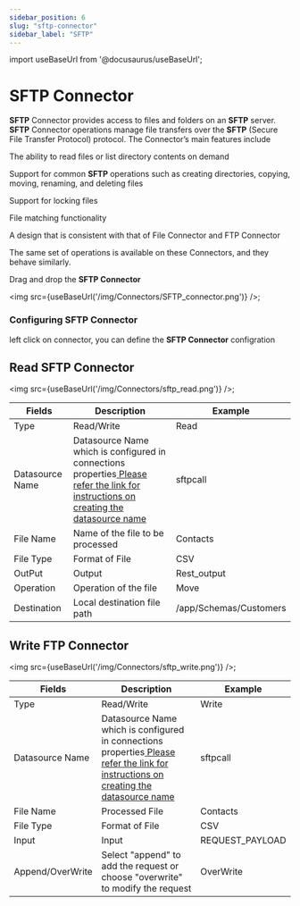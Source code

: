 ```yaml
---
sidebar_position: 6
slug: "sftp-connector"
sidebar_label: "SFTP"
---
```


import useBaseUrl from '@docusaurus/useBaseUrl';

# SFTP Connector 

**SFTP** Connector provides access to files and folders on an **SFTP** server. **SFTP** Connector operations manage file transfers over the **SFTP** (Secure File Transfer Protocol) protocol. The Connector’s main features include

The ability to read files or list directory contents on demand

Support for common **SFTP** operations such as creating directories, copying, moving, renaming, and deleting files

Support for locking files

File matching functionality

A design that is consistent with that of File Connector and FTP Connector

The same set of operations is available on these Connectors, and they behave similarly.

Drag and drop the **SFTP Connector**

<img src={useBaseUrl('/img/Connectors/SFTP_connector.png')} />;

### Configuring SFTP Connector
left click on connector, you can define the **SFTP Connector** configration

## Read SFTP Connector

<img src={useBaseUrl('/img/Connectors/sftp_read.png')} />;

<table>
<thead>
<tr>
<th>Fields</th>
<th>Description</th>
<th>Example</th>
</tr>
</thead>
<tbody>
<tr>
<td>Type</td>
<td>Read/Write</td>
<td>Read</td>
</tr>
<tr>
<td>Datasource Name</td>
<td>Datasource Name which is configured in connections properties<a href="/Core Development/Property Config/Connection Properties/sftp-properties"target="_blank"> Please refer the link for instructions on creating the datasource name</a></td>
<td>sftpcall</td>
</tr>
<tr>
<td>File Name</td>
<td>Name of the file to be processed</td>
<td>Contacts</td>
</tr>
<tr>
<td>File Type</td>
<td>Format of File</td>
<td>CSV</td>
</tr>
<tr>
<td>OutPut</td>
<td>Output</td>
<td>Rest_output</td>
</tr>
<tr>
<td>Operation</td>
<td>Operation of the file</td>
<td>Move</td>
</tr>
<tr>
<td>Destination</td>
<td>Local destination file path</td>
<td>/app/Schemas/Customers</td>
</tr>
</tbody>
</table>

## Write FTP Connector

<img src={useBaseUrl('/img/Connectors/sftp_write.png')} />;


<table>
<thead>
<tr>
<th>Fields</th>
<th>Description</th>
<th>Example</th>
</tr>
</thead>
<tbody>
<tr>
<td>Type</td>
<td>Read/Write</td>
<td>Write</td>
</tr>
<tr>
<td>Datasource Name</td>
<td>Datasource Name which is configured in connections properties<a href="/Core Development\Property Config\Connection Properties\sftp-properties"target="_blank"> Please refer the link for instructions on creating the datasource name</a></td>
<td>sftpcall</td>
</tr>
<tr>
<td>File Name</td>
<td>Processed File</td>
<td>Contacts</td>
</tr>
<tr>
<td>File Type</td>
<td>Format of File</td>
<td>CSV</td>
</tr>
<tr>
<td>Input</td>
<td>Input</td>
<td>REQUEST_PAYLOAD</td>
</tr>
<tr>
<td>Append/OverWrite</td>
<td>Select "append" to add the request or choose "overwrite" to modify the request</td>
<td>OverWrite</td>
</tr>
</tbody>
</table>